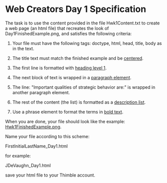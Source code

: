 # Web Creators Day 1 Specification

The task is to use the content provided in the file Hwk1Content.txt to create a web page (an html file) that recreates the look of Day1FinishedExample.png,
and satisfies the following criteria:

1. Your file must have the following tags: doctype, html, head, title, body as in the text.

2. The title text must match the finished example and be <a href="https://www.w3schools.com/html/html_styles.asp" target="_blank">centered</a>.

3. The first line is formatted with [heading level 1](https://www.w3schools.com/html/html_headings.asp).

4. The next block of text is wrapped in a [paragraph element](https://www.w3schools.com/html/html_paragraphs.asp).

5. The line:  "Important qualities of strategic behavior are:" is wrapped in another paragraph element.

6. The rest of the content (the list) is formatted as a [description list](https://www.w3schools.com/tags/tag_dl.asp).

7. Use a phrase element to format the terms in [bold text](https://www.w3schools.com/html/html_formatting.asp).  

When you are done, your file should look like the example: [Hwk1FinishedExample.png](Hwk1FinishedExample.png).


Name your file according to this scheme:

FirstInitialLastName_Day1.html

for example:

JDeVaughn_Day1.html

save your html file to your Thimble account.
